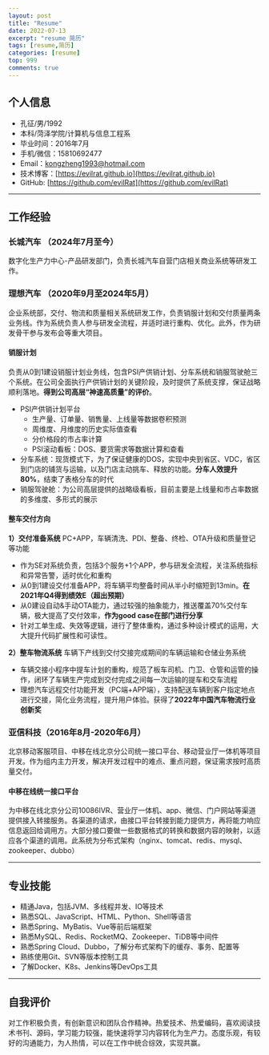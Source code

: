 ```yaml
---
layout: post
title: "Resume"
date: 2022-07-13
excerpt: "resume 简历"
tags: [resume,简历]
categories: [resume]
top: 999
comments: true
---
```


## 个人信息

- 孔征/男/1992
- 本科/菏泽学院/计算机与信息工程系
- 毕业时间：2016年7月
- 手机/微信：15810692477
- Email：kongzheng1993@hotmail.com
- 技术博客：[https://evilrat.github.io](https://evilrat.github.io)
- GitHub: [https://github.com/evilRat](https://github.com/evilRat)

---

## 工作经验

### **长城汽车 （2024年7月至今）** 

数字化生产力中心-产品研发部门，负责长城汽车自营门店相关商业系统等研发工作。

### **理想汽车 （2020年9月至2024年5月）** 

企业系统部，交付、物流和质量相关系统研发工作，负责销服计划和交付质量两条业务线。作为系统负责人参与研发全流程，并适时进行重构、优化。此外，作为研发骨干参与发布会等重大项目。

#### 销服计划
负责从0到1建设销服计划业务线，包含PSI产供销计划、分车系统和销服驾驶舱三个系统。在公司全面执行产供销计划的关键阶段，及时提供了系统支撑，保证战略顺利落地。**得到公司高层“神速高质量”的评价**。
- PSI产供销计划平台
    - 生产量、订单量、销售量、上线量等数据卷积预测
    - 周维度、月维度的历史实际值查看
    - 分价格段的市占率计算
    - PSI滚动看板：DOS、要货需求等数据计算和查看
- 分车系统：现货模式下，为了保证健康的DOS，实现中央到省区、VDC，省区到门店的铺货与运输，以及门店主动挑车、释放的功能。**分车人效提升80%**，结束了表格分车的时代
- 销服驾驶舱：为公司高层提供的战略级看板，目前主要是上线量和市占率数据的多维度、多形式的展示

#### 整车交付方向
**1）交付准备系统** PC+APP，车辆清洗、PDI、整备、终检、OTA升级和质量登记等功能
  - 作为SE对系统负责，包括3个服务+1个APP，参与研发全流程，关注系统指标和异常告警，适时优化和重构
  - 从0到1建设交付准备APP，将车辆平均整备时间从半小时缩短到13min。**在2021年Q4得到绩效E（超出预期）**
  - 从0建设自动&手动OTA能力，通过较强的抽象能力，推送覆盖70%交付车辆，极大提高了交付效率，**作为good case在部门进行分享**
  - 针对工单生成、失效等逻辑，进行了整体重构，通过多种设计模式的运用，大大提升代码扩展性和可读性。

**2）整车物流系统** 车辆下产线到交付交接完成期间的车辆运输和仓储业务系统
- 车辆交接小程序中提车计划的重构，规范了板车司机、门卫、仓管和运管的操作，闭环了车辆生产完成到交付完成之间每一次运输的提车和交车流程
- 理想汽车远程交付功能开发（PC端+APP端），支持配送车辆到客户指定地点进行交接，简化业务流程，提升用户体验。获得了**2022年中国汽车物流行业创新奖**

### **亚信科技（2016年8月-2020年6月）** 

北京移动客服项目、中移在线北京分公司统一接口平台、移动营业厅一体机等项目开发。作为组内主力开发，解决开发过程中的难点、重点问题，保证需求按时高质量交付。

#### 中移在线统一接口平台

为中移在线北京分公司10086IVR、营业厅一体机、app、微信、门户网站等渠道提供接入转接服务。各渠道的请求，由接口平台转接到能力提供方，再将能力响应信息返回给调用方。大部分接口要做一些数据格式的转换和数据内容的映射，以适应各个渠道的调用。此系统为分布式架构（nginx、tomcat、redis、mysql、zookeeper、dubbo）

---
## 专业技能

- 精通Java，包括JVM、多线程并发、IO等技术
- 熟悉SQL、JavaScript、HTML、Python、Shell等语言
- 熟悉Spring、MyBatis、Vue等前后端框架
- 熟悉MySQL、Redis、RocketMQ、Zookeeper、TiDB等中间件
- 熟悉Spring Cloud、Dubbo，了解分布式架构下的缓存、事务、配置等
- 熟练使用Git、SVN等版本控制工具
- 了解Docker、K8s、Jenkins等DevOps工具
---

## 自我评价
对工作积极负责，有创新意识和团队合作精神。热爱技术、热爱编码，喜欢阅读技术书刊、源码，学习能力较强，能快速将学习内容转化为生产力。态度乐观，有较好的沟通能力，为人热情，可以在工作中统合综效，实现共赢。
